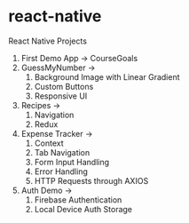 # react-native

React Native Projects

1. First Demo App -> CourseGoals
2. GuessMyNumber ->
    1. Background Image with Linear Gradient
    2. Custom Buttons
    3. Responsive UI
3. Recipes ->
    1. Navigation
    2. Redux
4. Expense Tracker ->
    1. Context
    2. Tab Navigation
    3. Form Input Handling
    4. Error Handling
    5. HTTP Requests through AXIOS
5. Auth Demo ->
    1. Firebase Authentication
    2. Local Device Auth Storage
